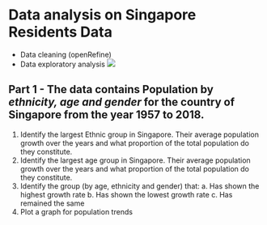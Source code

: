 # Data analysis on Singapore Residents Data

*   Data cleaning (openRefine)
*   Data exploratory analysis
![](https://www.visitsingapore.com/content/dam/vs/7april20/hero-masthead/covid-guide-for-travellers-1440x560.jpg)
## **Part 1** - The data contains Population by *ethnicity, age and gender* for the country of Singapore from the year 1957 to 2018. 

1. Identify the largest Ethnic group in Singapore. Their average population growth over the
years and what proportion of the total population do they constitute.
2. Identify the largest age group in Singapore. Their average population growth over the
years and what proportion of the total population do they constitute.
3. Identify the group (by age, ethnicity and gender) that:
a. Has shown the highest growth rate
b. Has shown the lowest growth rate
c. Has remained the same
4. Plot a graph for population trends
